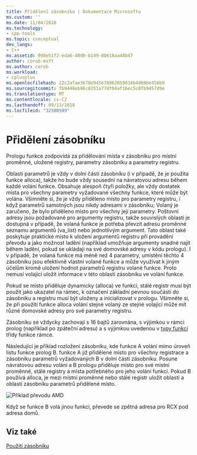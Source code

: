 ```yaml
---
title: Přidělení zásobníku | Dokumentace Microsoftu
ms.custom: ''
ms.date: 11/04/2016
ms.technology:
- cpp-tools
ms.topic: conceptual
dev_langs:
- C++
ms.assetid: 098e51f2-eda6-40d0-b149-0b618aa48b47
author: corob-msft
ms.author: corob
ms.workload:
- cplusplus
ms.openlocfilehash: 22c2afae3678e945678862059034b4d60be456b0
ms.sourcegitcommit: fb9448eb96c6351a77df04af16ec5c0fb9457d9e
ms.translationtype: MT
ms.contentlocale: cs-CZ
ms.lasthandoff: 09/13/2018
ms.locfileid: "32380599"
---
```

# <a name="stack-allocation"></a>Přidělení zásobníku
Prologu funkce zodpovídá za přidělování místa v zásobníku pro místní proměnné, uložené registry, parametry zásobníku a parametry registru.  
  
 Oblasti parametrů je vždy v dolní části zásobníku (i v případě, že je použita funkce alloca), takže ho bude vždy sousední na návratovou adresu během každé volání funkce. Obsahuje alespoň čtyři položky, ale vždy dostatek místa pro všechny parametry vyžadované všechny funkce, které může být volána. Všimněte si, že je vždy přiděleno místo pro parametry registru, i když parametrů samotných jsou nikdy adresami v zásobníku; Volaný je zaručeno, že bylo přiděleno místo pro všechny její parametry. Poštovní adresy jsou požadované pro argumenty registru, takže souvislých oblasti je dostupná v případě, že volaná funkce je potřeba převzít adresu proměnné seznamu argumentů (va_list) nebo jednotlivým argument. Tato oblast také poskytuje praktické místo k uložení argumentů registru při provádění převodu a jako možnost ladění (například umožňuje argumenty snadné najít během ladění, pokud se ukládají na své domovské adresy v kódu prologu). I v případě, že volaná funkce má méně než 4 parametry, umístění těchto 4 zásobníku jsou efektivně vlastní volané funkce a může využívat k jiným účelům kromě uložení hodnot parametrů registru volané funkce.  Proto nemusí volající uložit informace v této oblasti zásobníku ve volání funkce.  
  
 Pokud se místo přiděluje dynamicky (alloca) ve funkci, stálé registr musí být použit jako ukazatel na rámec, k označení základní pevnou součástí do zásobníku a registru musí být uloženy a inicializovat v prologu. Všimněte si, že při použití funkce alloca volání stejné volaný ze stejné volající může mít různé domovské adresy pro své parametry registru.  
  
 Zásobníku se vždycky zachovají s 16 bajtů zarovnána, s výjimkou v rámci prolog (například po zpáteční adresu) a s výjimkou uvedenou v [typy funkcí](../build/function-types.md) třídy funkce rámce.  
  
 Následující je příklad rozložení zásobníku, kde funkce A volání mimo úroveň listu funkce prolog B. funkce A již přidělené místo pro všechny registrace a zásobníku parametrů vyžadovaných B v dolní části zásobníku. Posune návratovou adresu volání a B prologu přiděluje místo pro své místní proměnné, stálé registry a místa potřebného pro jeho volání funkcí. Pokud B používá alloca, je mezi místní proměnné nebo stálé registr uložit oblasti a oblasti zásobníku parametrů přidělené místo.  
  
 ![Příklad převodu AMD](../build/media/vcamd_conv_ex_5.png "vcAmd_conv_ex_5")  
  
 Když se funkce B volá jinou funkci, převede se zpětná adresa pro RCX pod adresa domů.  
  
## <a name="see-also"></a>Viz také  
 [Použití zásobníku](../build/stack-usage.md)